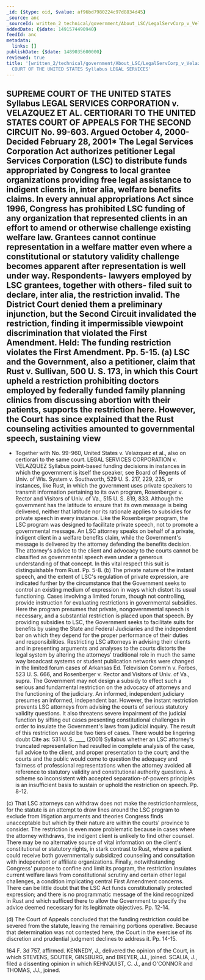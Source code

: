```yaml
---
_id: {$type: oid, $value: af96bd7980224c97d8834d45}
_source: anc
_sourceId: written_2_technical/government/About_LSC/LegalServCorp_v_VelazquezSyllabus.txt
addedDate: {$date: 1491574490940}
feedId: anc
metadata:
  links: []
publishDate: {$date: 1489035600000}
reviewed: true
title: '[written_2/technical/government/About_LSC/LegalServCorp_v_VelazquezSyllabus.txt]  SUPREME
  COURT OF THE UNITED STATES Syllabus LEGAL SERVICES'
---
```

SUPREME COURT OF THE <ignore  id='undefined'>UNITED STATES</ignore>
Syllabus
LEGAL SERVICES CORPORATION v. VELAZQUEZ ET AL.
CERTIORARI TO THE <ignore  id='undefined'>UNITED STATES</ignore> COURT OF APPEALS FOR THE SECOND
CIRCUIT
No. 99-603. Argued October 4, 2000- Decided February 28,
2001*
The Legal Services Corporation Act authorizes petitioner Legal
Services Corporation (LSC) to distribute funds appropriated by
Congress to local grantee organizations providing free legal
assistance to indigent clients in, inter alia, welfare benefits
claims. In every annual appropriations Act since 1996, Congress has
prohibited LSC funding of any organization that represented clients
in an effort to amend or otherwise challenge existing welfare law.
Grantees cannot continue representation in a welfare matter even
where a constitutional or statutory validity challenge becomes
apparent after representation is well under way. Respondents-
lawyers employed by LSC grantees, together with others- filed suit
to declare, inter alia, the restriction invalid. The District Court
denied them a preliminary injunction, but the Second Circuit
invalidated the restriction, finding it impermissible viewpoint
discrimination that violated the First Amendment.
Held: The funding restriction violates the First Amendment. Pp.
5-15.
(a) LSC and the Government, also a petitioner, claim that Rust
v. Sullivan, 500 <ignore  id='undefined'>U. S. 173</ignore>, in which this Court upheld a
restriction prohibiting doctors employed by federally funded family
planning clinics from discussing abortion with their patients,
supports the restriction here. However, the Court has since
explained that the Rust counseling activities amounted to
governmental speech, sustaining view
------
* Together with No. 99-960, <ignore  id='undefined'>United States</ignore> v. Velazquez et al.,
also on certiorari to the same court.
LEGAL SERVICES CORPORATION v. VELAZQUEZ
Syllabus
point-based funding decisions in instances in which the
government is itself the speaker, see Board of Regents of Univ. of
Wis. System v. Southworth, 529 <ignore  id='undefined'>U. S. </ignore>217, 229, 235, or instances,
like Rust, in which the government uses private speakers to
transmit information pertaining to its own program, Rosenberger v.
Rector and Visitors of <ignore  id='undefined'>Univ. of Va.</ignore>, 515 <ignore  id='undefined'>U. S. </ignore>819, 833. Although
the government has the latitude to ensure that its own message is
being delivered, neither that latitude nor its rationale applies to
subsidies for private speech in every instance. Like the
Rosenberger program, the LSC program was designed to facilitate
private speech, not to promote a governmental message. An LSC
attorney speaks on behalf of a private, indigent client in a
welfare benefits claim, while the Government&#x27;s message is delivered
by the attorney defending the benefits decision. The attorney&#x27;s
advice to the client and advocacy to the courts cannot be
classified as governmental speech even under a generous
understanding of that concept. In this vital respect this suit is
distinguishable from Rust. Pp. 5-8.
(b) The private nature of the instant speech, and the extent of
LSC&#x27;s regulation of private expression, are indicated further by
the circumstance that the Government seeks to control an existing
medium of expression in ways which distort its usual functioning.
Cases involving a limited forum, though not controlling, provide
instruction for evaluating restrictions in governmental subsidies.
Here the program presumes that private, nongovernmental speech is
necessary, and a substantial restriction is placed upon that
speech. By providing subsidies to LSC, the Government seeks to
facilitate suits for benefits by using the State and Federal
Judiciaries and the independent bar on which they depend for the
proper performance of their duties and responsibilities.
Restricting LSC attorneys in advising their clients and in
presenting arguments and analyses to the courts distorts the legal
system by altering the attorneys&#x27; traditional role in much the same
way broadcast systems or student publication networks were changed
in the limited forum cases of <ignore  id='undefined'>Arkansas</ignore> Ed. Television Comm&#x27;n v.
Forbes, 523 <ignore  id='undefined'>U. S.</ignore> 666, and Rosenberger v. Rector and Visitors of
Univ. of Va., supra. The Government may not design a subsidy to
effect such a serious and fundamental restriction on the advocacy
of attorneys and the functioning of the judiciary. An informed,
independent judiciary presumes an informed, independent bar.
However, the instant restriction prevents LSC attorneys from
advising the courts of serious statutory validity questions. It
also threatens severe impairment of the judicial function by
sifting out cases presenting constitutional challenges in order to
insulate the Government&#x27;s laws from judicial inquiry. The result of
this restriction would be two tiers of cases. There would be
lingering doubt
Cite as: 531<ignore  id='undefined'> U. S. </ignore>____ (2001)
Syllabus
whether an LSC attorney&#x27;s truncated representation had resulted
in complete analysis of the case, full advice to the client, and
proper presentation to the court; and the courts and the public
would come to question the adequacy and fairness of professional
representations when the attorney avoided all reference to
statutory validity and constitutional authority questions. A scheme
so inconsistent with accepted separation-of-powers principles is an
insufficient basis to sustain or uphold the restriction on speech.
Pp. 8-12.


(c)
That LSC attorneys can withdraw does not make the
restrictionharmless, for the statute is an attempt to draw lines
around the LSC program to exclude from litigation arguments and
theories Congress finds unacceptable but which by their nature are
within the courts&#x27; province to consider. The restriction is even
more problematic because in cases where the attorney withdraws, the
indigent client is unlikely to find other counsel. There may be no
alternative source of vital information on the client&#x27;s
constitutional or statutory rights, in stark contrast to Rust,
where a patient could receive both governmentally subsidized
counseling and consultation with independent or affiliate
organizations. Finally, notwithstanding Congress&#x27; purpose to
confine and limit its program, the restriction insulates current
welfare laws from constitutional scrutiny and certain other legal
challenges, a condition implicating central First Amendment
concerns. There can be little doubt that the LSC Act funds
constitutionally protected expression; and there is no programmatic
message of the kind recognized in Rust and which sufficed there to
allow the Government to specify the advice deemed necessary for its
legitimate objectives. Pp. 12-14.


(d)
The Court of Appeals concluded that the funding
restriction could be severed from the statute, leaving the
remaining portions operative. Because that determination was not
contested here, the Court in the exercise of its discretion and
prudential judgment declines to address it. Pp. 14-15.


164 F. 3d 757, affirmed.
KENNEDY, J., delivered the opinion of the Court, in which
STEVENS, SOUTER, GINSBURG, and BREYER, JJ., joined. SCALIA, J.,
filed a dissenting opinion in which REHNQUIST, C. J., and O&#x27;CONNOR
and THOMAS, JJ., joined.